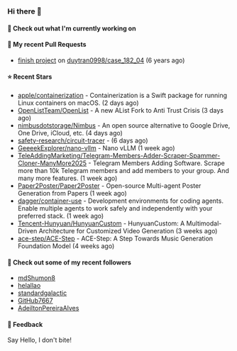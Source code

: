 ### Hi there 👋

#### 👷 Check out what I'm currently working on

#### 🔨 My recent Pull Requests

- [finish project](https://github.com/duytran0998/case_182_04/pull/1) on [duytran0998/case_182_04](https://github.com/duytran0998/case_182_04) (6 years ago)

#### ⭐ Recent Stars

- [apple/containerization](https://github.com/apple/containerization) - Containerization is a Swift package for running Linux containers on macOS. (2 days ago)
- [OpenListTeam/OpenList](https://github.com/OpenListTeam/OpenList) - A new AList Fork to Anti Trust Crisis (3 days ago)
- [nimbusdotstorage/Nimbus](https://github.com/nimbusdotstorage/Nimbus) - An open source alternative to Google Drive, One Drive, iCloud, etc. (4 days ago)
- [safety-research/circuit-tracer](https://github.com/safety-research/circuit-tracer) -  (6 days ago)
- [GeeeekExplorer/nano-vllm](https://github.com/GeeeekExplorer/nano-vllm) - Nano vLLM (1 week ago)
- [TeleAddingMarketing/Telegram-Members-Adder-Scraper-Spammer-Cloner-ManyMore2025](https://github.com/TeleAddingMarketing/Telegram-Members-Adder-Scraper-Spammer-Cloner-ManyMore2025) - Telegram Members Adding Software. Scrape more than 10k Telegram members and add members to your group. And many more features. (1 week ago)
- [Paper2Poster/Paper2Poster](https://github.com/Paper2Poster/Paper2Poster) - Open-source Multi-agent Poster Generation from Papers (1 week ago)
- [dagger/container-use](https://github.com/dagger/container-use) - Development environments for coding agents. Enable multiple agents to work safely and independently with your preferred stack. (1 week ago)
- [Tencent-Hunyuan/HunyuanCustom](https://github.com/Tencent-Hunyuan/HunyuanCustom) - HunyuanCustom: A Multimodal-Driven Architecture for Customized Video Generation (3 weeks ago)
- [ace-step/ACE-Step](https://github.com/ace-step/ACE-Step) - ACE-Step: A Step Towards Music Generation Foundation Model (4 weeks ago)

#### 👯 Check out some of my recent followers

- [mdShumon8](https://github.com/mdShumon8)
- [helallao](https://github.com/helallao)
- [standardgalactic](https://github.com/standardgalactic)
- [GitHub7667](https://github.com/GitHub7667)
- [AdeiltonPereiraAlves](https://github.com/AdeiltonPereiraAlves)

#### 💬 Feedback

Say Hello, I don't bite!